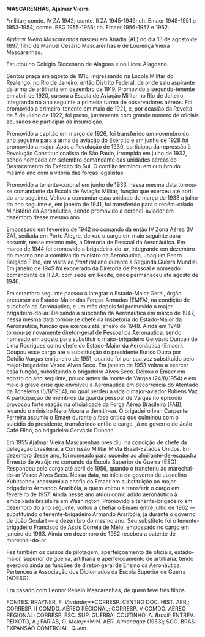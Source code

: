 **MASCARENHAS, Ajalmar Vieira**

\*militar; comte. IV ZA 1942; comte. II ZA 1945-1946; ch. Emaer
1948-1951 e 1953-1954; comte. ESG 1955-1956; ch. Emaer 1956-1957 e 1962.

*Ajalmar Vieira Mascarenhas* nasceu em Anádia (AL) no dia 13 de agosto
de 1897, filho de Manuel Cesário Mascarenhas e de Lourença Vieira
Mascarenhas.

Estudou no Colégio Diocesano de Alagoas e no Liceu Alagoano.

Sentou praça em agosto de 1915, ingressando na Escola Militar do
Realengo, no Rio de Janeiro, então Distrito Federal, de onde saiu
aspirante da arma de artilharia em dezembro de 1919. Promovido a
segundo-tenente em abril de 1920, cursou a Escola de Aviação Militar no
Rio de Janeiro, integrando no ano seguinte a primeira turma de
observadores aéreos. Foi promovido a primeiro-tenente em maio de 1921,
e, por ocasião da Revolta de 5 de Julho de 1922, foi preso, juntamente
com grande número de oficiais acusados de participar da insurreição.

Promovido a capitão em março de 1926, foi transferido em novembro do ano
seguinte para a arma de aviação do Exército e em junho de 1928 foi
promovido a major. Após a Revolução de 1930, participou da repressão à
Revolução Constitucionalista de São Paulo, irrompida em julho de 1932,
sendo nomeado em setembro comandante das unidades aéreas do Destacamento
do Exército do Sul. O conflito terminou em outubro do mesmo ano com a
vitória das forças legalistas.

Promovido a tenente-coronel em junho de 1933, nessa mesma data tornou-se
comandante da Escola de Aviação Militar, função que exerceu até abril do
ano seguinte. Voltou a comandar essa unidade de março de 1938 a julho do
ano seguinte e, em janeiro de 1941, foi transferido para o recém-criado
Ministério da Aeronáutica, sendo promovido a coronel-aviador em dezembro
desse mesmo ano.

Empossado em fevereiro de 1942 no comando da então IV Zona Aérea (IV
ZA), sediada em Porto Alegre, deixou o cargo em maio seguinte para
assumir, nesse mesmo mês, a Diretoria de Pessoal da Aeronáutica. Em
março de 1944 foi promovido a brigadeiro-do-ar, integrando em dezembro
do mesmo ano a comitiva do ministro da Aeronáutica, Joaquim Pedro
Salgado Filho, em visita ao *front* italiano durante a Segunda Guerra
Mundial. Em janeiro de 1945 foi exonerado da Diretoria de Pessoal e
nomeado comandante da II ZA, com sede em Recife, onde permaneceu até
agosto de 1946.

Em setembro seguinte passou a integrar o Estado-Maior Geral, órgão
precursor do Estado-Maior das Forças Armadas (EMFA), na condição de
subchefe da Aeronáutica, e um mês depois foi promovido a
major-brigadeiro-do-ar. Deixando a subchefia da Aeronáutica em março de
1947, nessa mesma data tornou-se chefe da Inspetoria do Estado-Maior da
Aeronáutica, função que exerceu até janeiro de 1948. Ainda em 1948
tornou-se novamente diretor-geral de Pessoal da Aeronáutica, sendo
nomeado em agosto para substituir o major-brigadeiro Gervásio Duncan de
Lima Rodrigues como chefe do Estado-Maior da Aeronáutica (Emaer). Ocupou
esse cargo até a substituição do presidente Eurico Dutra por Getúlio
Vargas em janeiro de 1951, quando foi por sua vez substituído pelo
major-brigadeiro Vasco Alves Seco. Em janeiro de 1953 voltou a exercer
essa função, substituindo o brigadeiro Alves Seco. Deixou o Emaer em
agosto do ano seguinte, pouco antes da morte de Vargas (24/8/1954) e em
meio à grave crise que envolveu a Aeronáutica em decorrência do Atentado
da Toneleros (5/8/1954), no qual perdeu a vida o major-aviador Rubens
Vaz. A participação de membros da guarda pessoal de Vargas no episódio
provocou forte reação na oficialidade da Força Aérea Brasileira (FAB),
levando o ministro Nero Moura a demitir-se. O brigadeiro Ivan Carpenter
Ferreira assumiu o Emaer durante a fase crítica que culminou com o
suicídio do presidente, transferindo então o cargo, já no governo de
João Café Filho, ao brigadeiro Gervásio Duncan.

Em 1955 Ajalmar Vieira Mascarenhas presidiu, na condição de chefe da
delegação brasileira, a Comissão Militar Mista Brasil-Estados Unidos. Em
dezembro desse ano, foi nomeado para suceder ao almirante-de-esquadra
Ernesto de Araújo no comando da Escola Superior de Guerra (ESG).
Respondeu pelo cargo até abril de 1956, quando o transferiu ao
marechal-do-ar Vasco Alves Seco. Nessa data, no início do governo de
Juscelino Kubitschek, reassumiu a chefia do Emaer em substituição ao
major-brigadeiro Armando Araribóia, a quem voltou a transferir o cargo
em fevereiro de 1957. Ainda nesse ano atuou como adido aeronáutico à
embaixada brasileira em Washington. Promovido a tenente-brigadeiro em
dezembro do ano seguinte, voltou a chefiar o Emaer entre julho de 1962 —
substituindo o tenente-brigadeiro Armando Araribóia, já durante o
governo de João Goulart — e dezembro do mesmo ano. Seu substituto foi o
tenente-brigadeiro Francisco de Assis Correia de Melo, empossado no
cargo em janeiro de 1963. Ainda em dezembro de 1962 recebeu a patente de
marechal-do-ar.

Fez também os cursos de pilotagem, aperfeiçoamento de oficiais,
estado-maior, superior de guerra, artilharia e aperfeiçoamento de
artilharia, tendo exercido ainda as funções de diretor-geral de Ensino
da Aeronáutica. Pertenceu à Associação dos Diplomados da Escola Superior
de Guerra (ADESG).

Era casado com Leonor Rebelo Mascarenhas, de quem teve três filhos.

FONTES: BRAYNER, F. *Verdade*;**CORRESP. CENTRO DOC. HIST. AER.;
CORRESP. II COMDO. AÉREO REGIONAL; CORRESP. V COMDO. AÉREO REGIONAL;
CORRESP. ESC. SUP. GUERRA; COUTINHO, A. *Brasil*; ENTREV. PEIXOTO, A.;
FARIAS, O. *Meio*;**MIN. AER. *Almanaque* (1963); SOC. BRAS. EXPANSÃO
COMERCIAL. *Quem.*
